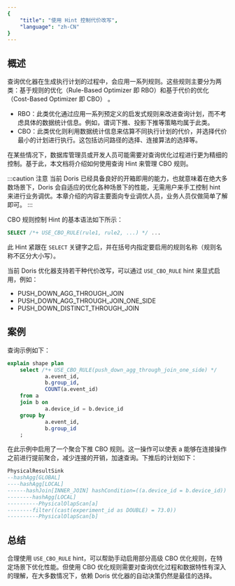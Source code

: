 ```yaml
---
{
    "title": "使用 Hint 控制代价改写",
    "language": "zh-CN"
}
---
```


## 概述

查询优化器在生成执行计划的过程中，会应用一系列规则。这些规则主要分为两类：基于规则的优化（Rule-Based Optimizer 即 RBO）和基于代价的优化（Cost-Based Optimizer 即 CBO） 。

- RBO：此类优化通过应用一系列预定义的启发式规则来改进查询计划，而不考虑具体的数据统计信息。例如，谓词下推、投影下推等策略均属于此类。
- CBO：此类优化则利用数据统计信息来估算不同执行计划的代价，并选择代价最小的计划进行执行。这包括访问路径的选择、连接算法的选择等。

在某些情况下，数据库管理员或开发人员可能需要对查询优化过程进行更为精细的控制。基于此，本文档将介绍如何使用查询 Hint 来管理 CBO 规则。

:::caution 注意
当前 Doris 已经具备良好的开箱即用的能力，也就意味着在绝大多数场景下，Doris 会自适应的优化各种场景下的性能，无需用户来手工控制 hint 来进行业务调优。本章介绍的内容主要面向专业调优人员，业务人员仅做简单了解即可。
:::

CBO 规则控制 Hint 的基本语法如下所示：

```sql
SELECT /*+ USE_CBO_RULE(rule1, rule2, ...) */ ...
```

此 Hint 紧跟在 `SELECT` 关键字之后，并在括号内指定要启用的规则名称（规则名称不区分大小写）。

当前 Doris 优化器支持若干种代价改写，可以通过 `USE_CBO_RULE` hint 来显式启用，例如：

- PUSH_DOWN_AGG_THROUGH_JOIN
- PUSH_DOWN_AGG_THROUGH_JOIN_ONE_SIDE
- PUSH_DOWN_DISTINCT_THROUGH_JOIN

## 案例

查询示例如下：

```sql
explain shape plan
    select /*+ USE_CBO_RULE(push_down_agg_through_join_one_side) */
            a.event_id,
            b.group_id,
            COUNT(a.event_id)
    from a
    join b on
            a.device_id = b.device_id
    group by
            a.event_id,
            b.group_id
    ;
```

在此示例中启用了一个聚合下推 CBO 规则。这一操作可以使表 a 能够在连接操作之前进行提前聚合，减少连接的开销，加速查询。下推后的计划如下：

```sql
PhysicalResultSink
--hashAgg[GLOBAL]
----hashAgg[LOCAL]
------hashJoin[INNER_JOIN] hashCondition=((a.device_id = b.device_id)) otherCondition=()
--------hashAgg[LOCAL]
----------PhysicalOlapScan[a]
--------filter((cast(experiment_id as DOUBLE) = 73.0))
----------PhysicalOlapScan[b]
```

## 总结

合理使用 `USE_CBO_RULE` hint，可以帮助手动启用部分高级 CBO 优化规则，在特定场景下优化性能。但使用 CBO 优化规则需要对查询优化过程和数据特性有深入的理解，在大多数情况下，依赖 Doris 优化器的自动决策仍然是最佳的选择。
